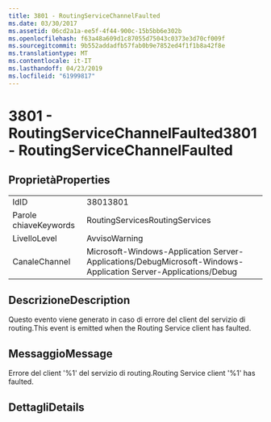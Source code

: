 ```yaml
---
title: 3801 - RoutingServiceChannelFaulted
ms.date: 03/30/2017
ms.assetid: 06cd2a1a-ee5f-4f44-900c-15b5bb6e302b
ms.openlocfilehash: f63a48a609d1c87055d75043c0373e3d70cf009f
ms.sourcegitcommit: 9b552addadfb57fab0b9e7852ed4f1f1b8a42f8e
ms.translationtype: MT
ms.contentlocale: it-IT
ms.lasthandoff: 04/23/2019
ms.locfileid: "61999817"
---
```

# <a name="3801---routingservicechannelfaulted"></a><span data-ttu-id="f59dd-102">3801 - RoutingServiceChannelFaulted</span><span class="sxs-lookup"><span data-stu-id="f59dd-102">3801 - RoutingServiceChannelFaulted</span></span>
## <a name="properties"></a><span data-ttu-id="f59dd-103">Proprietà</span><span class="sxs-lookup"><span data-stu-id="f59dd-103">Properties</span></span>  
  
|||  
|-|-|  
|<span data-ttu-id="f59dd-104">Id</span><span class="sxs-lookup"><span data-stu-id="f59dd-104">ID</span></span>|<span data-ttu-id="f59dd-105">3801</span><span class="sxs-lookup"><span data-stu-id="f59dd-105">3801</span></span>|  
|<span data-ttu-id="f59dd-106">Parole chiave</span><span class="sxs-lookup"><span data-stu-id="f59dd-106">Keywords</span></span>|<span data-ttu-id="f59dd-107">RoutingServices</span><span class="sxs-lookup"><span data-stu-id="f59dd-107">RoutingServices</span></span>|  
|<span data-ttu-id="f59dd-108">Livello</span><span class="sxs-lookup"><span data-stu-id="f59dd-108">Level</span></span>|<span data-ttu-id="f59dd-109">Avviso</span><span class="sxs-lookup"><span data-stu-id="f59dd-109">Warning</span></span>|  
|<span data-ttu-id="f59dd-110">Canale</span><span class="sxs-lookup"><span data-stu-id="f59dd-110">Channel</span></span>|<span data-ttu-id="f59dd-111">Microsoft-Windows-Application Server-Applications/Debug</span><span class="sxs-lookup"><span data-stu-id="f59dd-111">Microsoft-Windows-Application Server-Applications/Debug</span></span>|  
  
## <a name="description"></a><span data-ttu-id="f59dd-112">Descrizione</span><span class="sxs-lookup"><span data-stu-id="f59dd-112">Description</span></span>  
 <span data-ttu-id="f59dd-113">Questo evento viene generato in caso di errore del client del servizio di routing.</span><span class="sxs-lookup"><span data-stu-id="f59dd-113">This event is emitted when the Routing Service client has faulted.</span></span>  
  
## <a name="message"></a><span data-ttu-id="f59dd-114">Messaggio</span><span class="sxs-lookup"><span data-stu-id="f59dd-114">Message</span></span>  
 <span data-ttu-id="f59dd-115">Errore del client '%1' del servizio di routing.</span><span class="sxs-lookup"><span data-stu-id="f59dd-115">Routing Service client '%1' has faulted.</span></span>  
  
## <a name="details"></a><span data-ttu-id="f59dd-116">Dettagli</span><span class="sxs-lookup"><span data-stu-id="f59dd-116">Details</span></span>
